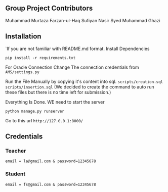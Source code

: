 ## Group Project Contributors
Muhammad Murtaza
Farzan-ul-Haq
Sufiyan Nasir
Syed Muhammad Ghazi

## Installation
`If you are not familiar with README.md format. 
Install Dependencies
```
pip install -r requirements.txt
```
For Oracle Connection Change The connection credentials from `AMS/settings.py`

Run the File Manually by copying it's content into sql.
`scripts/creation.sql`
`scripts/insertion.sql`
(We decided to create the command to auto run these files but there is no time left for submission.)


Everything Is Done. WE need to start the server
```
python manage.py runserver
```
Go to this url `http://127.0.0.1:8000/`

## Credentials
### Teacher
```
email = la@gmail.com & password=12345678
```
### Student
```
email = fs@gmail.com & password=12345678
```
